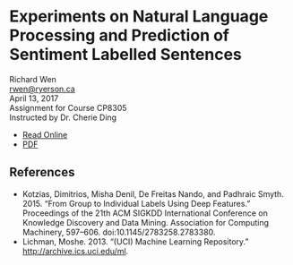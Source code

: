 # Experiments on Natural Language Processing and Prediction of Sentiment Labelled Sentences

Richard Wen  
rwen@ryerson.ca      
April 13, 2017  
Assignment for Course CP8305  
Instructed by Dr. Cherie Ding  

- [Read Online](https://rrwen.github.io/assign-cp8305-sls)
- [PDF](https://github.com/rrwen/assign-cp8305-sls/blob/master/pdf/index.pdf)

## References

- Kotzias, Dimitrios, Misha Denil, De Freitas Nando, and Padhraic Smyth. 2015. “From Group to
Individual Labels Using Deep Features.” Proceedings of the 21th ACM SIGKDD International
Conference on Knowledge Discovery and Data Mining. Association for Computing Machinery,
597–606. doi:10.1145/2783258.2783380.
- Lichman, Moshe. 2013. “(UCI) Machine Learning Repository.” http://archive.ics.uci.edu/ml.
